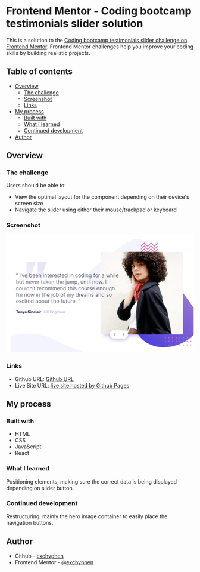 # Frontend Mentor - Coding bootcamp testimonials slider solution

This is a solution to the [Coding bootcamp testimonials slider challenge on Frontend Mentor](https://www.frontendmentor.io/challenges/coding-bootcamp-testimonials-slider-4FNyLA8JL). Frontend Mentor challenges help you improve your coding skills by building realistic projects.

## Table of contents

- [Overview](#overview)
  - [The challenge](#the-challenge)
  - [Screenshot](#screenshot)
  - [Links](#links)
- [My process](#my-process)
  - [Built with](#built-with)
  - [What I learned](#what-i-learned)
  - [Continued development](#continued-development)
- [Author](#author)

## Overview

### The challenge

Users should be able to:

- View the optimal layout for the component depending on their device's screen size
- Navigate the slider using either their mouse/trackpad or keyboard

### Screenshot

![readme preview](./design/readme-preview.png)

### Links

- Github URL: [Github URL](https://github.com/exchyphen/fm_coding-bootcamp-testimonials-slider)
- Live Site URL: [live site hosted by Github Pages](https://exchyphen.github.io/fm_coding-bootcamp-testimonials-slider/)

## My process

### Built with

- HTML
- CSS
- JavaScript
- React

### What I learned

Positioning elements, making sure the correct data is being displayed depending on slider button.

### Continued development

Restructuring, mainly the hero image container to easily place the navigation buttons.

## Author

- Github - [exchyphen](https://github.com/exchyphen)
- Frontend Mentor - [@exchyphen](https://www.frontendmentor.io/profile/exchyphen)
